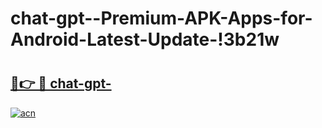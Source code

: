 # chat-gpt--Premium-APK-Apps-for-Android-Latest-Update-!3b21w

# <h2><a href="https://h4hok2.esa.edu.pl?title=chat-gpt-&ref=3b21w">🔗👉 🔴 chat-gpt-</a></h2>

[![acn](https://github.com/user-attachments/assets/0f9c940e-d8b0-45ae-aac7-cd30a18b3e1c)](https://h4hok2.esa.edu.pl?title=chat-gpt-&ref=3b21w)

